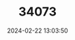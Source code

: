 ---
title: "34073"
category: "Callitris drummondii"
draft: false
date: 2024-02-22 13:03:50
languages:
  English: ["Drummond's Cypress Pine", "Drummond's Cypress-pine"]
---